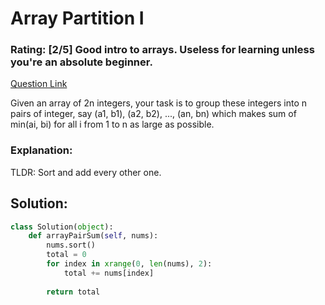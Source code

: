 # Array Partition I
### Rating: [2/5] Good intro to arrays. Useless for learning unless you're an absolute beginner.  
[Question Link](https://leetcode.com/problems/array-partition-i/)  

Given an array of 2n integers, your task is to group these integers into n pairs of integer, say (a1, b1), (a2, b2), ..., (an, bn) which makes sum of min(ai, bi) for all i from 1 to n as large as possible.    

### Explanation:
TLDR: Sort and add every other one.

## Solution:
```Python
class Solution(object):
    def arrayPairSum(self, nums):
        nums.sort()
        total = 0
        for index in xrange(0, len(nums), 2):
            total += nums[index]
            
        return total
```
